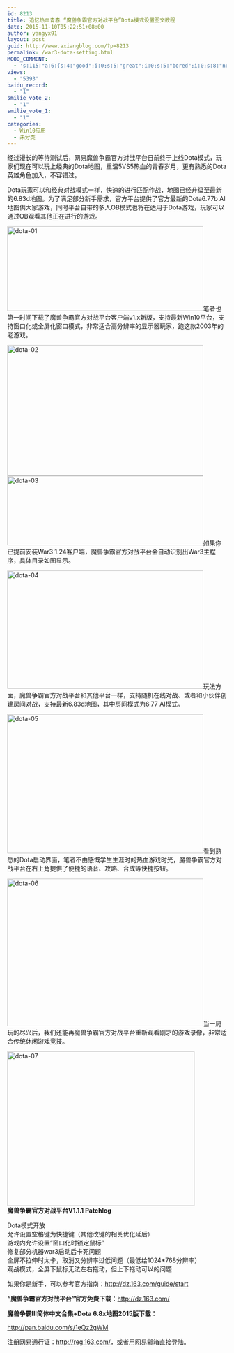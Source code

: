 ```yaml
---
id: 8213
title: 追忆热血青春 “魔兽争霸官方对战平台”Dota模式设置图文教程
date: 2015-11-10T05:22:51+08:00
author: yangyx91
layout: post
guid: http://www.axiangblog.com/?p=8213
permalink: /war3-dota-setting.html
MOOD_COMMENT:
  - 's:115:"a:6:{s:4:"good";i:0;s:5:"great";i:0;s:5:"bored";i:0;s:8:"nonsense";i:0;s:13:"notunderstand";i:0;s:7:"passing";i:0;}";'
views:
  - "5393"
baidu_record:
  - "1"
smilie_vote_2:
  - "1"
smilie_vote_1:
  - "1"
categories:
  - Win10应用
  - 未分类
---
```

经过漫长的等待测试后，网易魔兽争霸官方对战平台日前终于上线Dota模式，玩家们现在可以玩上经典的Dota地图，重温5VS5热血的青春岁月，更有熟悉的Dota英雄角色加入，不容错过。

Dota玩家可以和经典对战模式一样，快速的进行匹配作战，地图已经升级至最新的6.83d地图。为了满足部分新手需求，官方平台提供了官方最新的Dota6.77b AI地图供大家游戏，同时平台自带的多人OB模式也将在适用于Dota游戏，玩家可以通过OB观看其他正在进行的游戏。

<!--more-->

<a href="http://www.axiangblog.com/wp-content/uploads/2015/11/dota-01.jpg" target="_blank"  rel="nofollow" ><img loading="lazy" class="aligncenter size-full wp-image-8214" src="http://www.axiangblog.com/wp-content/uploads/2015/11/dota-01.jpg" alt="dota-01" width="450" height="194" /></a>笔者也第一时间下载了魔兽争霸官方对战平台客户端v1.x新版，支持最新Win10平台，支持窗口化或全屏化窗口模式，非常适合高分辨率的显示器玩家，跑这款2003年的老游戏。

<a href="http://www.axiangblog.com/wp-content/uploads/2015/11/dota-03.jpg" target="_blank"  rel="nofollow" ><img loading="lazy" class="aligncenter size-full wp-image-8215" src="http://www.axiangblog.com/wp-content/uploads/2015/11/dota-02.jpg" alt="dota-02" width="450" height="300" /><img loading="lazy" class="aligncenter size-full wp-image-8216" src="http://www.axiangblog.com/wp-content/uploads/2015/11/dota-03.jpg" alt="dota-03" width="450" height="159" /></a>如果你已提前安装War3 1.24客户端，魔兽争霸官方对战平台会自动识别出War3主程序，具体目录如图显示。

<a href="http://www.axiangblog.com/wp-content/uploads/2015/11/dota-04.jpg" target="_blank"  rel="nofollow" ><img loading="lazy" class="aligncenter size-full wp-image-8217" src="http://www.axiangblog.com/wp-content/uploads/2015/11/dota-04.jpg" alt="dota-04" width="450" height="271" /></a>玩法方面，魔兽争霸官方对战平台和其他平台一样，支持随机在线对战、或者和小伙伴创建房间对战，支持最新6.83d地图，其中房间模式为6.77 AI模式。

<a href="http://www.axiangblog.com/wp-content/uploads/2015/11/dota-05.jpg" target="_blank"  rel="nofollow" ><img loading="lazy" class="aligncenter size-full wp-image-8218" src="http://www.axiangblog.com/wp-content/uploads/2015/11/dota-05.jpg" alt="dota-05" width="450" height="319" /></a>看到熟悉的Dota启动界面，笔者不由感慨学生生涯时的热血游戏时光，魔兽争霸官方对战平台在右上角提供了便捷的语音、攻略、合成等快捷按钮。

<a href="http://www.axiangblog.com/wp-content/uploads/2015/11/dota-06.jpg" target="_blank"  rel="nofollow" ><img loading="lazy" class="aligncenter size-full wp-image-8219" src="http://www.axiangblog.com/wp-content/uploads/2015/11/dota-06.jpg" alt="dota-06" width="450" height="338" /></a>当一局玩的尽兴后，我们还能再魔兽争霸官方对战平台重新观看刚才的游戏录像，非常适合传统休闲游戏竞技。

<a href="http://www.axiangblog.com/wp-content/uploads/2015/11/dota-07.jpg" target="_blank"  rel="nofollow" ><img loading="lazy" class="aligncenter size-full wp-image-8220" src="http://www.axiangblog.com/wp-content/uploads/2015/11/dota-07.jpg" alt="dota-07" width="430" height="354" /></a>  
**魔兽争霸官方对战平台V1.1.1 Patchlog**

Dota模式开放  
允许设置空格键为快捷键（其他改键的相关优化延后）  
游戏内允许设置“窗口化时锁定鼠标”  
修复部分机器war3启动后卡死问题  
全屏不拉伸时太卡，取消又分辨率过低问题（最低给1024*768分辨率）  
观战模式，全屏下鼠标无法左右拖动，但上下拖动可以的问题

如果你是新手，可以参考官方指南：<a href="http://dz.163.com/guide/start" target="_blank" rel="nofollow" >http://dz.163.com/guide/start</a>

**“魔兽争霸官方对战平台”官方免费下载**：<a href="http://dz.163.com/" target="_blank" rel="nofollow" >http://dz.163.com/</a>

**魔兽争霸III简体中文合集+Dota 6.8x地图2015版下载：**

<a href="http://pan.baidu.com/s/1eQz2gWM" target="_blank" rel="nofollow" >http://pan.baidu.com/s/1eQz2gWM</a>

注册网易通行证：<a href="http://reg.163.com/" target="_blank" rel="nofollow" >http://reg.163.com/</a>，或者用网易邮箱直接登陆。